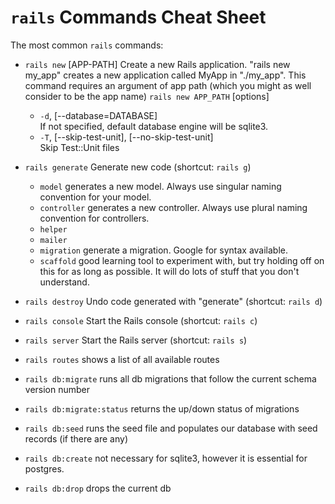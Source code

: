 # `rails` Commands Cheat Sheet

The most common `rails` commands:

* `rails new` [APP-PATH] Create a new Rails application. "rails new my_app" creates a
             new application called MyApp in "./my_app". This command requires an argument of app path (which you might as well consider to be the app name) `rails new APP_PATH` [options]
	* `-d`, [--database=DATABASE]<br>If not specified, default database engine will be sqlite3.
	* `-T`, [--skip-test-unit], [--no-skip-test-unit]<br>Skip Test::Unit files

* `rails generate`    Generate new code (shortcut: `rails g`)
	* `model` generates a new model. Always use singular naming convention for your model.
	* `controller` generates a new controller. Always use plural naming convention for controllers.
	* `helper` 
	* `mailer`
	* `migration` generate a migration. Google for syntax available.
	* `scaffold` good learning tool to experiment with, but try holding off on this for as long as possible. It will do lots of stuff that you don't understand.
* `rails destroy`      Undo code generated with "generate" (shortcut: `rails d`)
 
* `rails console`     Start the Rails console (shortcut: `rails c`)
 
* `rails server`      Start the Rails server (shortcut: `rails s`) 
 
* `rails routes` shows a list of all available routes

* `rails db:migrate` runs all db migrations that follow the current schema version number

* `rails db:migrate:status` returns the up/down status of migrations

* `rails db:seed` runs the seed file and populates our database with seed records (if there are any)

* `rails db:create` not necessary for sqlite3, however it is essential for postgres. 

* `rails db:drop` drops the current db

